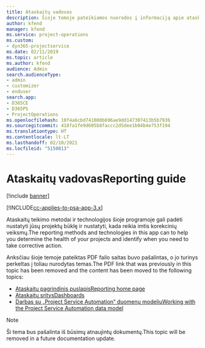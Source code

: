 ```yaml
---
title: Ataskaitų vadovas
description: Šioje temoje pateikiamos nuorodos į informaciją apie ataskaitų teikimą.
author: kfend
manager: kfend
ms.service: project-operations
ms.custom:
- dyn365-projectservice
ms.date: 02/11/2019
ms.topic: article
ms.author: kfend
audience: Admin
search.audienceType:
- admin
- customizer
- enduser
search.app:
- D365CE
- D365PS
- ProjectOperations
ms.openlocfilehash: 10f4a6cbd741008b696ae9dd147307413b5b7936
ms.sourcegitcommit: 418fa1fe9d605b8faccc2d5dee1b04b4e753f194
ms.translationtype: HT
ms.contentlocale: lt-LT
ms.lasthandoff: 02/10/2021
ms.locfileid: "5150813"
---
```

# <a name="reporting-guide"></a><span data-ttu-id="a7a6d-103">Ataskaitų vadovas</span><span class="sxs-lookup"><span data-stu-id="a7a6d-103">Reporting guide</span></span>

[!include [banner](../../includes/psa-now-project-operations.md)]

[!INCLUDE[cc-applies-to-psa-app-3.x](../../includes/cc-applies-to-psa-app-3x.md)]

<span data-ttu-id="a7a6d-104">Ataskaitų teikimo metodai ir technologijos šioje programoje gali padėti nustatyti jūsų projektų būklę ir nustatyti, kada reikia imtis korekcinių veiksmų.</span><span class="sxs-lookup"><span data-stu-id="a7a6d-104">The reporting methods and technologies in this app can to help you determine the health of your projects and identify when you need to take corrective action.</span></span> 

<span data-ttu-id="a7a6d-105">Anksčiau šioje temoje pateiktas PDF failo saitas buvo pašalintas, o jo turinys perkeltas į toliau nurodytas temas.</span><span class="sxs-lookup"><span data-stu-id="a7a6d-105">The PDF link that was previously in this topic has been removed and the content has been moved to the following topics:</span></span>

- [<span data-ttu-id="a7a6d-106">Ataskaitų pagrindinis puslapis</span><span class="sxs-lookup"><span data-stu-id="a7a6d-106">Reporting home page</span></span>](../reports-reporting-dynamics-365-project-service.md)
- [<span data-ttu-id="a7a6d-107">Ataskaitų sritys</span><span class="sxs-lookup"><span data-stu-id="a7a6d-107">Dashboards</span></span>](../reports-dashboards.md)
- [<span data-ttu-id="a7a6d-108">Darbas su „Project Service Automation“ duomenų modeliu</span><span class="sxs-lookup"><span data-stu-id="a7a6d-108">Working with the Project Service Automation data model</span></span>](../reports-working-project-service-data-model.md)

> [!NOTE]
> <span data-ttu-id="a7a6d-109">Ši tema bus pašalinta iš būsimų atnaujintų dokumentų.</span><span class="sxs-lookup"><span data-stu-id="a7a6d-109">This topic will be removed in a future documentation update.</span></span> 
